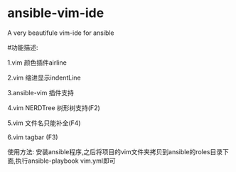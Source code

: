 # ansible-vim-ide
A very beautifule vim-ide for ansible

#功能描述:

  1.vim 颜色插件airline
  
  2.vim 缩进显示indentLine
  
  3.ansible-vim 插件支持
  
  4.vim NERDTree 树形树支持(F2)
  
  5.vim 文件名只能补全(F4)

  6.vim tagbar (F3)
  
使用方法:
安装ansible程序,之后将项目的vim文件夹拷贝到ansible的roles目录下面,执行ansible-playbook vim.yml即可
